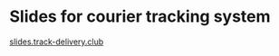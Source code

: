 # Slides for courier tracking system
[slides.track-delivery.club](https://slides.track-delivery.club)
